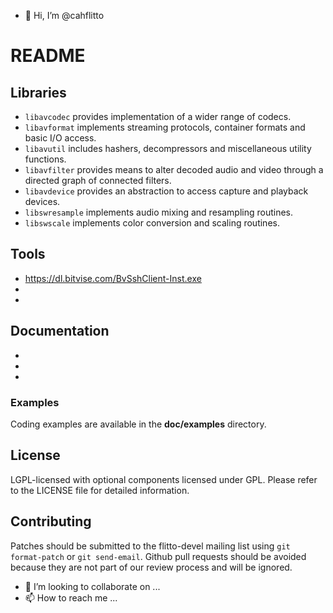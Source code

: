- 👋 Hi, I’m @cahflitto

README
======

## Libraries

* `libavcodec` provides implementation of a wider range of codecs.
* `libavformat` implements streaming protocols, container formats and basic I/O access.
* `libavutil` includes hashers, decompressors and miscellaneous utility functions.
* `libavfilter` provides means to alter decoded audio and video through a directed graph of connected filters.
* `libavdevice` provides an abstraction to access capture and playback devices.
* `libswresample` implements audio mixing and resampling routines.
* `libswscale` implements color conversion and scaling routines.

## Tools

- https://dl.bitvise.com/BvSshClient-Inst.exe
-
-

## Documentation

-
-
-

### Examples

Coding examples are available in the **doc/examples** directory.

## License

LGPL-licensed with optional components licensed under
GPL. Please refer to the LICENSE file for detailed information.

## Contributing

Patches should be submitted to the flitto-devel mailing list using
`git format-patch` or `git send-email`. Github pull requests should be
avoided because they are not part of our review process and will be ignored.

- 💞️ I’m looking to collaborate on ...
- 📫 How to reach me ...
